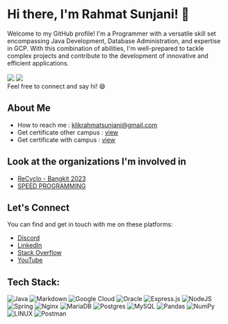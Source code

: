 # Hi there, I'm Rahmat Sunjani! 👋
Welcome to my GitHub profile! I'm a Programmer with a versatile skill set encompassing Java Development, Database Administration, and expertise in GCP. With this combination of abilities, I'm well-prepared to tackle complex projects and contribute to the development of innovative and efficient applications.
</br></br>
[![](https://visitcount.itsvg.in/api?id=fsdio&icon=2&color=6)](https://github.com/sponsors/fsdio)
[![](https://img.shields.io/badge/Join_Sponsor-fsdio-8A2BE2)](https://github.com/sponsors/fsdio)
</br>
Feel free to connect and say hi! 😄

## About Me
- How to reach me : [klikrahmatsunjani@gmail.com](mailto:klikrahmatsunjani@gmail.com)
- Get certificate other campus : [view](https://github.com/fsdio/my-certificate/tree/da574ed4912ba196ba5a068f579ad8b90eaf5b4d/other)
- Get certificate with campus : [view](https://github.com/fsdio/my-certificate/tree/da574ed4912ba196ba5a068f579ad8b90eaf5b4d/certificate-campus)

## Look at the organizations I'm involved in
- [ReCyclo - Bangkit 2023](https://github.com/ReCyclo-Bangkit-2023)
- [SPEED PROGRAMMING](https://github.com/Speed-Programming)

## Let's Connect
You can find and get in touch with me on these platforms:
- [Discord](https://discord.gg/zQZVKBFJ)
- [LinkedIn](https://linkedin.com/in/rahsun)
- [Stack Overflow](https://stackoverflow.com/users/22234412)
- [YouTube](https://youtube.com/@UCTfvGw20D0Dj2pA0V5wt-8g)

## Tech Stack:
![Java](https://img.shields.io/badge/java-%23ED8B00.svg?style=flat&logo=java&logoColor=white)
![Markdown](https://img.shields.io/badge/markdown-%23000000.svg?style=flat&logo=markdown&logoColor=white)
![Google Cloud](https://img.shields.io/badge/Google%20Cloud-%234285F4.svg?style=flat&logo=google-cloud&logoColor=white)
![Oracle](https://img.shields.io/badge/Oracle-F80000?style=flat&logo=oracle&logoColor=white)
![Express.js](https://img.shields.io/badge/express.js-%23404d59.svg?style=flat&logo=express&logoColor=%2361DAFB)
![NodeJS](https://img.shields.io/badge/node.js-6DA55F?style=flat&logo=node.js&logoColor=white)
![Spring](https://img.shields.io/badge/spring-%236DB33F.svg?style=flat&logo=spring&logoColor=white)
![Nginx](https://img.shields.io/badge/nginx-%23009639.svg?style=flat&logo=nginx&logoColor=white)
![MariaDB](https://img.shields.io/badge/MariaDB-003545?style=flat&logo=mariadb&logoColor=white)
![Postgres](https://img.shields.io/badge/postgres-%23316192.svg?style=flat&logo=postgresql&logoColor=white)
![MySQL](https://img.shields.io/badge/mysql-%2300f.svg?style=flat&logo=mysql&logoColor=white)
![Pandas](https://img.shields.io/badge/pandas-%23150458.svg?style=flat&logo=pandas&logoColor=white)
![NumPy](https://img.shields.io/badge/numpy-%23013243.svg?style=flat&logo=numpy&logoColor=white)
![LINUX](https://img.shields.io/badge/Linux-FCC624?style=flat&logo=linux&logoColor=black)
![Postman](https://img.shields.io/badge/Postman-FF6C37?style=flat&logo=postman&logoColor=white)
